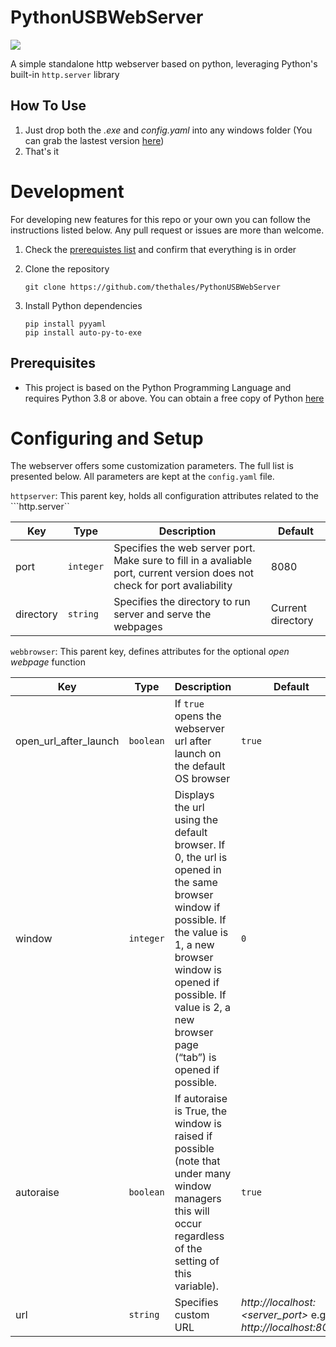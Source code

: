 # PythonUSBWebServer

![](img/logo_pythonusbwebserver.ico)


A simple standalone http webserver based on python, leveraging Python's built-in ```http.server``` library


## How To Use

1. Just drop both the _.exe_ and _config.yaml_ into any windows folder (You can grab the lastest version [here](https://github.com/thethales/PythonUSBWebServer/releases))
2. That's it


# Development


For developing new features for this repo or your own you can follow the instructions listed below. Any pull request or issues are more than welcome.

1. Check the [prerequistes list](README.md#Development##Prerequisites) and confirm that everything is in order
2. Clone the repository

    ```shell
    git clone https://github.com/thethales/PythonUSBWebServer

    ```

3. Install Python dependencies

    ```shell
    pip install pyyaml
    pip install auto-py-to-exe

    ```

## Prerequisites

- This project is based on the Python Programming Language and requires Python 3.8 or above. You can obtain a free copy of Python [here](https://www.python.org/downloads/)


# Configuring and Setup

The webserver offers some customization parameters. The full list is presented below. All parameters are kept at the ```config.yaml``` file.

```httpserver```: This parent key, holds all configuration attributes related to the ```http.server``
 
|Key|Type|Description|Default|
|---|----|-----------|-------|
|port|```integer```| Specifies the web server port. Make sure to fill in a avaliable port, current version does not check for port avaliability | 8080 |
|directory| ```string```| Specifies the directory to run server and serve the webpages| Current directory|

```webbrowser```: This parent key, defines attributes for the optional _open webpage_ function
 
|Key|Type|Description|Default|
|---|----|-----------|-------|
|open_url_after_launch| ```boolean```| If ```true``` opens the webserver url after launch on the default OS browser| ```true```|
|window| ```integer```| Displays the url using the default browser. If  0, the url is opened in the same browser window if possible. If the value is 1, a new browser window is opened if possible. If value is 2, a new browser page (“tab”) is opened if possible. | ```0```|
|autoraise| ```boolean``` | If autoraise is True, the window is raised if possible (note that under many window managers this will occur regardless of the setting of this variable). |```true```|
|url|```string``` |Specifies custom URL | _http://localhost:<server_port>_  e.g. _http://localhost:8080_|